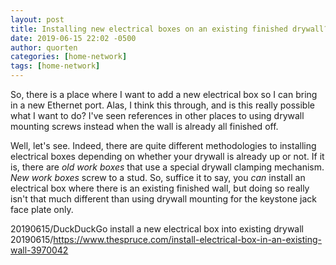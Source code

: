 ```yaml
---
layout: post
title: Installing new electrical boxes on an existing finished drywall?
date: 2019-06-15 22:02 -0500
author: quorten
categories: [home-network]
tags: [home-network]
---
```


So, there is a place where I want to add a new electrical box so I can
bring in a new Ethernet port.  Alas, I think this through, and is this
really possible what I want to do?  I've seen references in other
places to using drywall mounting screws instead when the wall is
already all finished off.

Well, let's see.  Indeed, there are quite different methodologies to
installing electrical boxes depending on whether your drywall is
already up or not.  If it is, there are _old work boxes_ that use a
special drywall clamping mechanism.  _New work boxes_ screw to a stud.
So, suffice it to say, you _can_ install an electrical box where there
is an existing finished wall, but doing so really isn't that much
different than using drywall mounting for the keystone jack face plate
only.

20190615/DuckDuckGo install a new electrical box into existing drywall  
20190615/https://www.thespruce.com/install-electrical-box-in-an-existing-wall-3970042
